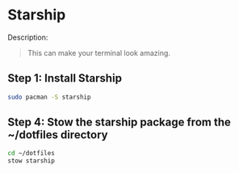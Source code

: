 # Starship

Description:

> This can make your terminal look amazing.

## Step 1: Install Starship

```bash
sudo pacman -S starship
```

## Step 4: Stow the starship package from the ~/dotfiles directory

```bash
cd ~/dotfiles
stow starship
```

